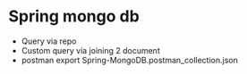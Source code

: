 # Spring mongo db
- Query via repo
- Custom query via joining 2 document
- postman export Spring-MongoDB.postman_collection.json
